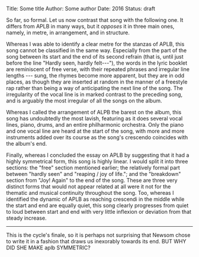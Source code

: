 Title: Some title
Author: Some author
Date: 2016
Status: draft

So far, so formal. Let us now contrast that song with the following one. It differs from APLB in many ways, but it *opposes* it in three main ones, namely, in metre, in arrangement, and in structure.

Whereas I was able to identify a clear metre for the stanzas of APLB, this song cannot be classified in the same way. Especially from the part of the song between its start and the end of its second refrain (that is, until just before the line "Hardly seen, hardly felt---"), the words in the lyric booklet are reminiscent of free verse, with their repeated phrases and irregular line lengths --- sung, the rhymes become more apparent, but they are in odd places, as though they are inserted at random in the manner of a freestyle rap rather than being a way of anticipating the next line of the song. The irregularity of the vocal line is in marked contrast to the preceding song, and is arguably the most irregular of all the songs on the album.

Whereas I called the arrangement of ALPB the barest on the album, this song has undoubtedly the most lavish, featuring as it does several vocal lines, piano, drums, and an entire philharmonic orchestra. Only the piano and one vocal line are heard at the start of the song, with more and more instruments added over its course as the song's crescendo coincides with the album's end.

Finally, whereas I concluded the essay on APLB by suggesting that it had a highly symmetrical form, this song is highly linear. I would split it into three sections: the "free" section mentioned earlier; the relatively formal part between "hardly seen" and "reaping / joy of life."; and the "breakdown" section from "Joy! Again" to the end of the song. These are three very distinct forms that would not appear related at all were it not for the thematic and musical continuity throughout the song. Too, whereas I identified the dynamic of APLB as reaching crescendi in the middle while the start and end are equally quiet, this song clearly progresses from quiet to loud between start and end with very little inflexion or deviation from that steady increase.

***

This is the cycle's finale, so it is perhaps not surprising that Newsom chose to write it in a fashion that draws us inexorably towards its end. BUT WHY DID SHE MAKE aplb SYMMETRIC?

